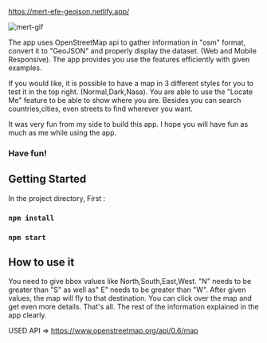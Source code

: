https://mert-efe-geojson.netlify.app/


![mert-gif](https://user-images.githubusercontent.com/44974863/111880604-7f26b700-89bd-11eb-9dfb-583cb8965f47.gif)

The app uses OpenStreetMap api to gather information in "osm" format, convert it to "GeoJSON" and properly display the dataset. (Web and Mobile Responsive).
The app provides you use the features efficiently with given examples.  

If you would like, it is possible to have a map in 3 different styles for you to test it in the top right. (Normal,Dark,Nasa). You are able to use the "Locate Me" feature to be able to show where you are. Besides you can search countries,cities, even streets to find wherever you want.

It was very fun from my side to build this app. I hope you will have fun as much as me while using the app.

### Have fun!

## Getting Started 
In the project directory, First : 

### `npm install`
### `npm start`

## How to use it 
You need to give bbox values like North,South,East,West. "N" needs to be greater than "S" as well as" E" needs to be greater than "W". After given values, the map will fly to that destination. You can click over the map and get even more details. That's all. The rest of the information explained in the app clearly.

USED API => https://www.openstreetmap.org/api/0.6/map
